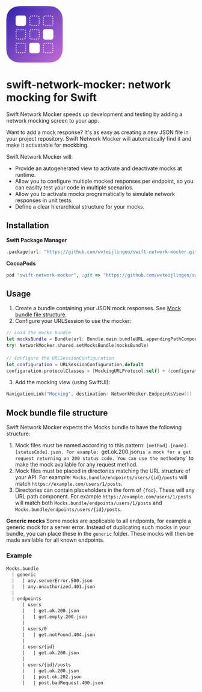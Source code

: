 <img src="./swift-network-mocker.png" width="150" height="150"/>

# swift-network-mocker: network mocking for Swift

Swift Network Mocker speeds up development and testing by adding a network mocking screen to your app.

Want to add a mock response? It's as easy as creating a new JSON file in your project repository.
Swift Network Mocker will automatically find it and make it activatable for mockbing.

Swift Network Mocker will:

- Provide an autogenerated view to activate and deactivate mocks at runtime.
- Allow you to configure multiple mocked responses per endpoint, so you can easilty test your code in multiple scenarios.
- Allow you to activate mocks programatically to simulate network responses in unit tests.
- Define a clear hierarchical structure for your mocks.

## Installation

**Swift Package Manager**

```swift
.package(url: "https://github.com/wvteijlingen/swift-network-mocker.git", .upToNextMajor(from: "0.2.0"))
```

**CocoaPods**

```ruby
pod "swift-network-mocker", :git => "https://github.com/wvteijlingen/swift-network-mocker.git"
```

## Usage

1. Create a bundle containing your JSON mock responses. See [Mock bundle file structure](#Mock-bundle-file-structure).
2. Configure your URLSession to use the mocker:

```swift
// Load the mocks bundle
let mocksBundle = Bundle(url: Bundle.main.bundleURL.appendingPathComponent("Mocks.bundle"))!
try! NetworkMocker.shared.setMocksBundle(mocksBundle)

// Configure the URLSessionConfiguration
let configuration = URLSessionConfiguration.default
configuration.protocolClasses = [MockingURLProtocol.self] + (configuration.protocolClasses ?? [])
```

3. Add the mocking view (using SwiftUI):

```swift
NavigationLink("Mocking", destination: NetworkMocker.EndpointsView())
```

## Mock bundle file structure

Swift Network Mocker expects the Mocks bundle to have the following structure:

1. Mock files must be named according to this pattern: `[method].[name].[statusCode].json. For example: `get.ok.200.json` is a mock for a get request returning an 200 status code. You can use the method `any` to make the mock available for any request method.
1. Mock files must be placed in directories matching the URL structure of your API. For example: `Mocks.bundle/endpoints/users/{id}/posts` will match `https://example.com/users/1/posts`.
1. Directories can contain placeholders in the form of `{foo}`. These will any URL path component. For example `https://example.com/users/1/posts` will match both `Mocks.bundle/endpoints/users/1/posts` and `Mocks.bundle/endpoints/users/{id}/posts`.

**Generic mocks**
Some mocks are applicable to all endpoints, for example a generic mock for a server error. Instead of duplicating such mocks in your bundle, you can place these in the `generic` folder. These mocks will then be made available for all known endpoints.

### Example
```
Mocks.bundle
  | generic
  |   | any.serverError.500.json
  |   | any.unauthorized.401.json
  |
  | endpoints
      | users
      |   | get.ok.200.json
      |   | get.empty.200.json
      |
      | users/0
      |   | get.notFound.404.json
      |
      | users/{id}
      |   | get.ok.200.json
      |
      | users/{id}/posts
      |   | get.ok.200.json
      |   | post.ok.202.json
      |   | post.badRequest.400.json
```
